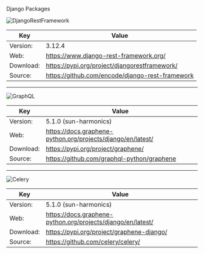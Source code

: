 Django Packages

![DjangoRestFramework](https://user-images.githubusercontent.com/66874940/120894371-db52bc00-c639-11eb-9305-a3c8eadda52d.png)

| Key       | Value                                  |
| ----------| -------------------------------------- |
| Version:  | 3.12.4                                 |
| Web:      | https://www.django-rest-framework.org/ |
| Download: | https://pypi.org/project/djangorestframework/   |
| Source:   | https://github.com/encode/django-rest-framework |

---

![GraphQL](https://user-images.githubusercontent.com/66874940/120891180-f8cb5a00-c628-11eb-8280-d871178b1ceb.png)

| Key       | Value                                  |
| ----------| -------------------------------------- |
| Version:  | 5.1.0 (sun-harmonics) |
| Web:      | https://docs.graphene-python.org/projects/django/en/latest/ |
| Download: | https://pypi.org/project/graphene/  |
| Source:   | https://github.com/graphql-python/graphene |

---

![Celery](http://docs.celeryproject.org/en/latest/_images/celery-banner-small.png)

| Key       | Value                                  |
| ----------| -------------------------------------- |
| Version:  | 5.1.0 (sun-harmonics) |
| Web:      | https://docs.graphene-python.org/projects/django/en/latest/ |
| Download: | https://pypi.org/project/graphene-django/  |
| Source:   | https://github.com/celery/celery/ |


